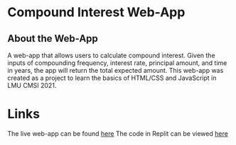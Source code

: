 # Compound Interest Web-App

## About the Web-App
A web-app that allows users to calculate compound interest. Given the inputs of compounding frequency, interest rate, principal amount, and time in years, the app will return the total expected amount. This web-app was created as a project to learn the basics of HTML/CSS and JavaScript in LMU CMSI 2021. 

# Links
The live web-app can be found [here](https://compoundinterestsite.kategalvin.repl.co/)
The code in Replit can be viewed [here](https://replit.com/@KateGalvin/CompoundInterestSite)
